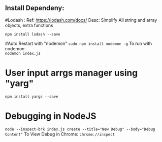 Install Dependeny:
----------------------------

#Lodash :
    Ref: https://lodash.com/docs/
    Desc: Simplify All string and array objects, extra functions

`npm install lodash --save`

#Auto Restart with "nodemon"
`sudo npm install nodemon -g`
To run with nodemon:    
    `nodemon index.js`

# User input arrgs manager using "yarg"
`npm install yargs --save`

# Debugging in NodeJS
`node --inspect-brk index.js create --title="New Debug" --body="Debug Content"`
To View Debug in Chrome:
`chrome://inspect`
    